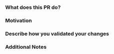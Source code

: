 ### What does this PR do?
<!--
A brief description of the change being made with this pull request.
-->

### Motivation
<!--
What inspired you to submit this pull request?
-->

### Describe how you validated your changes
<!--
Validate your changes before merge, ensuring that:
* Your PR is tested by static / unit / integrations / e2e tests
* The PR description contains details of how you validated your changes.
-->

### Additional Notes
<!--
* Anything else we should know when reviewing?
* Possible drawbacks and tradeoffs.
* Include info about alternatives that were considered and why the proposed version was chosen.
-->
